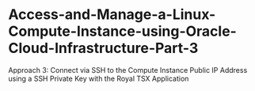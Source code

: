 # Access-and-Manage-a-Linux-Compute-Instance-using-Oracle-Cloud-Infrastructure-Part-3
Approach 3: Connect via SSH to the Compute Instance Public IP Address using a SSH Private Key with the Royal TSX Application
